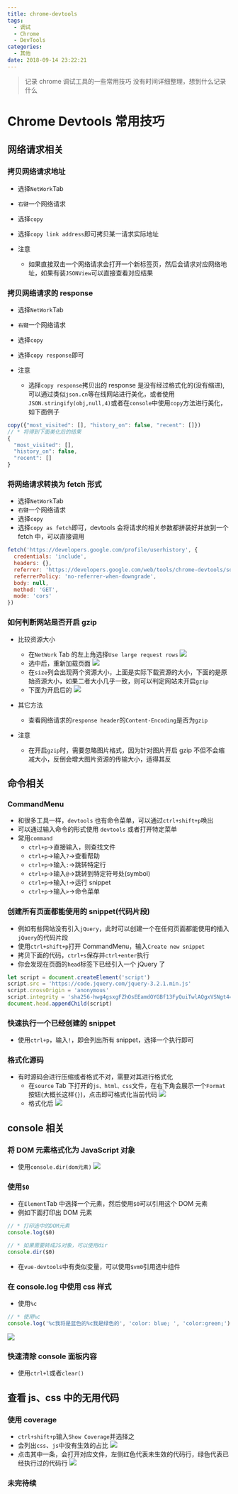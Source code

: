 ```yaml
---
title: chrome-devtools
tags:
  - 调试
  - Chrome
  - DevTools
categories:
  - 其他
date: 2018-09-14 23:22:21
---
```


> 记录 chrome 调试工具的一些常用技巧
> 没有时间详细整理，想到什么记录什么

# Chrome Devtools 常用技巧

## 网络请求相关

### 拷贝网络请求地址

- 选择`NetWork`Tab
- `右键`一个网络请求
- 选择`copy`
- 选择`copy link address`即可拷贝某一请求实际地址

- 注意
  - 如果直接双击一个网络请求会打开一个新标签页，然后会请求对应网络地址，如果有装`JSONView`可以直接查看对应结果

### 拷贝网络请求的 response

- 选择`NetWork`Tab
- `右键`一个网络请求
- 选择`copy`
- 选择`copy response`即可

- 注意
  - 选择`copy response`拷贝出的 response 是没有经过格式化的(没有缩进),可以通过类似`json.cn`等在线网站进行美化，或者使用`JSON.stringify(obj,null,4)`或者在`console`中使用`copy`方法进行美化，如下面例子

```javascript
copy({"most_visited": [], "history_on": false, "recent": []})
// * 将得到下面美化后的结果
{
  "most_visited": [],
  "history_on": false,
  "recent": []
}
```

### 将网络请求转换为 fetch 形式

- 选择`NetWork`Tab
- `右键`一个网络请求
- 选择`copy`
- 选择`copy as fetch`即可，devtools 会将请求的相关参数都拼装好并放到一个 fetch 中，可以直接调用

```javascript
fetch('https://developers.google.com/profile/userhistory', {
  credentials: 'include',
  headers: {},
  referrer: 'https://developers.google.com/web/tools/chrome-devtools/sources',
  referrerPolicy: 'no-referrer-when-downgrade',
  body: null,
  method: 'GET',
  mode: 'cors'
})
```

### 如何判断网站是否开启 gzip

- 比较资源大小

  - 在`NetWork` Tab 的左上角选择`Use large request rows`
    ![](gzip.png)
  - 选中后，重新加载页面
    ![](gzip2.png)
  - 在`size`列会出现两个资源大小，上面是实际下载资源的大小，下面的是原始资源大小，如果二者大小几乎一致，则可以判定网站未开启`gzip`
  - 下面为开启后的
    ![](gzip3.png)

- 其它方法

  - 查看网络请求的`response header`的`Content-Encoding`是否为`gzip`

- 注意
  - 在开启`gzip`时，需要忽略图片格式，因为针对图片开启 gzip 不但不会缩减大小，反倒会增大图片资源的传输大小，适得其反

## 命令相关

### CommandMenu

- 和很多工具一样，`devtools` 也有命令菜单，可以通过`ctrl+shift+p`唤出
- 可以通过输入命令的形式使用 `devtools` 或者打开特定菜单
- 常用`command`
  - `ctrl+p`->直接输入，则查找文件
  - `ctrl+p`->输入`?`->查看帮助
  - `ctrl+p`->输入`:`->跳转特定行
  - `ctrl+p`->输入`@`->跳转到特定符号处(symbol)
  - `ctrl+p`->输入`!`->运行 snippet
  - `ctrl+p`->输入`>`->命令菜单

### 创建所有页面都能使用的 snippet(代码片段)

- 例如有些网站没有引入`jQuery`，此时可以创建一个在任何页面都能使用的插入`jQuery`的代码片段
- 使用`ctrl+shift+p`打开 CommandMenu，输入`Create new snippet`
- 拷贝下面的代码，`ctrl+s`保存并`ctrl+enter`执行
- 你会发现在页面的`head`标签下已经引入一个 jQuery 了

```javascript
let script = document.createElement('script')
script.src = 'https://code.jquery.com/jquery-3.2.1.min.js'
script.crossOrigin = 'anonymous'
script.integrity = 'sha256-hwg4gsxgFZhOsEEamdOYGBf13FyQuiTwlAQgxVSNgt4='
document.head.appendChild(script)
```

### 快速执行一个已经创建的 snippet

- 使用`ctrl+p`，输入`!`，即会列出所有 snippet，选择一个执行即可

### 格式化源码

- 有时源码会进行压缩或者格式不对，需要对其进行格式化
  - 在`source` Tab 下打开的`js、html、css`文件，在右下角会展示一个`Format`按钮(大概长这样`{}`)，点击即可格式化当前代码
    ![](format.png)
  - 格式化后
    ![](format2.png)

## console 相关

### 将 DOM 元素格式化为 JavaScript 对象

- 使用`console.dir(dom元素)`
  ![](console_dom.png)

### 使用`$0`

- 在`Element`Tab 中选择一个元素，然后使用`$0`可以引用这个 DOM 元素
- 例如下面打印出 DOM 元素

```javascript
// * 打印选中的DOM元素
console.log($0)

// * 如果需要转成JS对象，可以使用dir
console.dir($0)
```

- 在`vue-devtools`中有类似变量，可以使用`$vm0`引用选中组件

### 在 console.log 中使用 css 样式

- 使用`%c`

```javascript
// * 使用%c
console.log('%c我将是蓝色的%c我是绿色的', 'color: blue; ', 'color:green;')
```

![](console_color.png)

### 快速清除 console 面板内容

- 使用`ctrl+l`或者`clear()`

## 查看 js、css 中的无用代码

### 使用 coverage

- `ctrl+shift+p`输入`Show Coverage`并选择之
- 会列出`css`、`js`中没有生效的占比
  ![](coverage.png)
- 点击其中一条，会打开对应文件，左侧红色代表未生效的代码行，绿色代表已经执行过的代码行
  ![](coverage2.png)

### 未完待续

